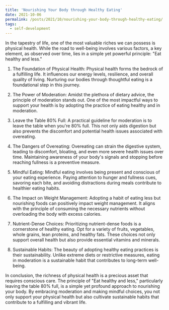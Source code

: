 ```yaml
---
title: 'Nourishing Your Body through Healthy Eating'
date: 2021-10-06
permalink: /posts/2021/10/nourishing-your-body-through-healthy-eating/
tags:
  - self-development
---
```


In the tapestry of life, one of the most valuable riches we can possess is physical health. While the road to well-being involves various factors, a key element, as observed over time, lies in a simple yet powerful principle: "Eat healthy and less."

1. The Foundation of Physical Health:
Physical health forms the bedrock of a fulfilling life. It influences our energy levels, resilience, and overall quality of living. Nurturing our bodies through thoughtful eating is a foundational step in this journey.

2. The Power of Moderation:
Amidst the plethora of dietary advice, the principle of moderation stands out. One of the most impactful ways to support your health is by adopting the practice of eating healthy and in moderation.

3. Leave the Table 80% Full:
A practical guideline for moderation is to leave the table when you're 80% full. This not only aids digestion but also prevents the discomfort and potential health issues associated with overeating.

4. The Dangers of Overeating:
Overeating can strain the digestive system, leading to discomfort, bloating, and even more severe health issues over time. Maintaining awareness of your body's signals and stopping before reaching fullness is a preventive measure.

5. Mindful Eating:
Mindful eating involves being present and conscious of your eating experience. Paying attention to hunger and fullness cues, savoring each bite, and avoiding distractions during meals contribute to healthier eating habits.

6. The Impact on Weight Management:
Adopting a habit of eating less but nourishing foods can positively impact weight management. It aligns with the principle of consuming the necessary nutrients without overloading the body with excess calories.

7. Nutrient-Dense Choices:
Prioritizing nutrient-dense foods is a cornerstone of healthy eating. Opt for a variety of fruits, vegetables, whole grains, lean proteins, and healthy fats. These choices not only support overall health but also provide essential vitamins and minerals.

8. Sustainable Habits:
The beauty of adopting healthy eating practices is their sustainability. Unlike extreme diets or restrictive measures, eating in moderation is a sustainable habit that contributes to long-term well-being.

In conclusion, the richness of physical health is a precious asset that requires conscious care. The principle of "Eat healthy and less," particularly leaving the table 80% full, is a simple yet profound approach to nourishing your body. By embracing moderation and making mindful choices, you not only support your physical health but also cultivate sustainable habits that contribute to a fulfilling and vibrant life.
